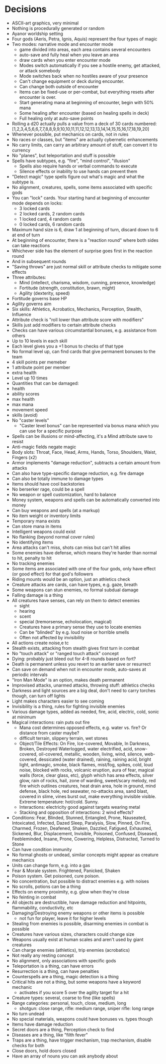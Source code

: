 # Decisions
 - ASCII-art graphics, very minimal
 - Nothing is procedurally generated or random
 - Ayanor worldship setting
 - Four gods (Aeris, Petra, Ignis, Aquis) represent the four types of magic
 - Two modes: narrative mode and encounter mode
   - game divided into areas, each area contains several encounters
   - auto-save and fully heal when you leave an area
   - draw cards when you enter encounter mode
   - Modes switch automatically if you see a hostile enemy, get attacked, or attack somebody
   - Mode switches back when no hostiles aware of your presence
   - Can't change equipment or deck during encounter.
   - Can change both outside of encounter
   - Items can be fixed-use or per-combat, but everything resets after encounter is over.
   - Start generating mana at beginning of encounter, begin with 50% mana
   - Some healing after encounter (based on healing spells in deck)
   - Full healing only at auto-save points
 - Rolling a d20 actually pulls a value from a deck of 30 cards numbered:
   [1,2,3,4,5,6,6,7,7,8,8,9,9,10,10,11,11,12,12,13,13,14,14,15,15,16,17,18,19,20]
 - Whenever possible, put mechanics on cards, not in rules
 - No races or classes, but "items" are actually cybernetic enhancements
 - No carry limits, can carry an arbitrary amount of stuff, can convert it to currency
 - No "planes", but teleportation and stuff is possible
 - Spells have subtypes, e.g. "fire", "mind control", "illusion"
   - Spells also require hands or verbal commands to execute
   - Silence effects or inability to use hands can prevent them
 - "Detect magic" type spells figure out what's magic and what the subtype is.
 - No alignment, creatures, spells, some items associated with specific gods
 - You can "lock" cards. Your starting hand at beginning of encounter mode depends on locks:
   - 3 locked cards
   - 2 locked cards, 2 random cards
   - 1 locked card, 4 random cards
   - 0 locked cards, 6 random cards
 - Maximum hand size is 6, draw 1 at beginning of turn, discard down to 6 at end of turn
 - At beginning of encounter, there is a "reaction round" where both sides can take reactions
  - Whichever side has the element of surprise goes first in the reaction round
  - And in subsequent rounds
 - "Saving throws" are just normal skill or attribute checks to mitigate some effects
 - Three attributes:
   - Mind (intellect, charisma, wisdom, cunning, presence, knowledge)
   - Fortitude (strength, constitution, brawn, might)
   - Agility (dexterity, speed)
 - Fortitude governs base HP
 - Agility governs aim
 - Six skills: Athletics, Acrobatics, Mechanics, Perception, Stealth, Influence
 - Attribute check is "roll lower than attribute score with modifiers"
 - Skills just add modifiers to certain attribute checks
 - Checks can have various circumstantial bonuses, e.g. assistance from others
 - Up to 10 levels in each skill
 - Each level gives you a +1 bonus to checks of that type
 - No formal level up, can find cards that give permanent bonuses to the team
  - 4 skill points per memeber
  - 1 attribute point per member
  - extra health
 - Level up 10 times
 - Quantities that can be damaged:
  - health
  - ability scores
  - max health
  - max mana
  - movement speed
  - skills (avoid)
- No "caster levels"
  - "Caster level bonus" can be represented via bonus mana which you can use for a specific purpose
- Spells can be illusions or mind-affecting, it's a Mind attribute save to resist
- Anti-magic fields negate magic
- Body slots: Throat, Face, Head, Arms, Hands, Torso, Shoulders, Waist, Fingers (x2)
- Armor implements "damage reduction", subtracts a certain amount from attacks
- Can also have type-specific damage reduction, e.g. fire damage
- Can also be totally immune to damage types
- Items should have cool backstories
- No berserker rage, could be a spell
- No weapon or spell customization, hard to balance
- Money system, weapons and spells can be automatically converted into money
- Can buy weapons and spells (at a markup)
- No item weight or inventory limits
- Temporary mana exists
- Can store mana in items
- Intelligent weapons could exist
- No flanking (beyond normal cover rules)
- No identifying items
- Area attacks can't miss, shots can miss but can't hit allies
- Some enemies have defense, which means they're harder than normal to hit, penalty to hit
- No tracking enemies
- Some items are associated with one of the four gods, only have effect (or good effect) for that god's followers
- Riding mounts would be an option, just an athletics check
- Creature attacks are cards, can have types, e.g. gaze, breath
- Some weapons can stun enemies, no formal subdual damage
- Falling damage is a thing
- All creatures have senses, can rely on them to detect enemies
  - sight
  - hearing
  - scent
  - special (tremorsense, echolocation, magical)
  - Creatures have a primary sense they use to locate enemies
  - Can be "blinded" by e.g. loud noise or horrible smells
  - Often not affected by invisibility
- All actions create noise,e tc
- Stealth exists, attacking from stealth gives first turn in combat
- No "touch attack" or "ranged touch attack" concept
- Dying: probably just bleed out for 4-8 rounds based on fort?
- Death is permanent unless you revert to an earlier save or resurrect
- Can save on demand when not in encounter mode, auto-saves at periodic intervals
- "Iron Man Mode" is an option, makes death permanent
- Improvised attacks, unarmed attacks, throwing stuff: athletics checks
- Darkness and light sources are a big deal, don't need to carry torches though, can turn off lights
- Light makes characters easier to see coming
- Invisibility is a thing, rules for fighting invisible enemies
- Various damage types, added as needed, fire, acid, electric, cold, sonic at minimum
- Magical interactions: rain puts out fire
  * Mana cost determines opposed effects, e.g. water vs. fire? Or distance from caster maybe?
  * difficult terrain, slippery terrain, wet stones
  * Object/Tile Effects: On Fire, Ice-covered, Movable, In Darkness, Broken, Destroyed
    Waterlogged, water electrified, acid, snow-covered, oil-covered, metallic, wooden, living,
    wind, silence, web-covered, dessicated (water drained), raining, raining acid, bright light,
    antimagic, smoke, black flames, mist/fog, spikes, cold, loud noise, blocked with rocks,
    volcanic eruption, aura of fear, magical walls (force, clear glass, etc), glyph which has
    area effects, silver glow, rain of rocks, hail, zone of warding, sweet/scary melody, red fire
    which outlines creatures, heat drain area, hole in ground, mind defense, black hole, red
    seawater, no-attacks area, sand blast, covered in slime, vines burst out, make everything
    invisible visible. Extreme temperature: hot/cold. Sunny.
  * Interactions: electricity good against targets wearing metal
  * Stacking and opposition of interactions: 2 wind effects?
- Conditions: Fear, Blinded, Stunned, Entangled, Prone, Nauseated, Intoxicated, Infected, Dazed
  Sleep, Paralysis, Slow, Pinned, On Fire, Charmed, Frozen, Deafened, Shaken, Dazzled, Fatigued,
  Exhausted, Sickened, Blur, Displacement, Invisible, Poisoned, Confused, Diseased, Feebleminded,
  Insane, Prone, Cowering, Helpless, Distracted, Turned to Stone
- Can have condition immunity
- No formal ghosts or undead, similar concepts might appear as creature mechanics
- Units can change form, e.g. into a gas
- Fear & Morale system. Frightened, Panicked, Shaken
- Poison system. Get poisoned, cure poison.
- No concentration, but possible to distract enemies e.g. with noises
- No scrolls, potions can be a thing
- Effects on enemy proximity, e.g. glow when they're close
- No feinting in combat
- All objects are destructible, have damage reduction and hitpoints, flammability, conductivity, etc
- Damaging/Destroying enemy weapons or other items is possible
  - not fun for player, leave it for higher levels
- Stealing from enemies is possible, disarming enemies in combat is possible
- Creatures have various sizes, characters could change size
- Weapons usually exist at human scales and aren't used by giant creatures
- Can charge enemies (athletics), trip enemies (acrobatics)
- Not really any resting concept
- No alignment, only associations with specific gods
- Teleportation is a thing, can have errors
- Resurrection is a thing, can have penalties
- Counterspells are a thing, magic detection is a thing
- Critical hits are not a thing, but some weapons have a keyword mechanic
  - activates if you score 5 over the agility target for a hit
- Creature types: several, coarse to fine (like spells)
- Range categories: personal, touch, close, medium, long
  - shotgun: close range, rifle: medium range, sniper rifle: long range
- No turn undead
- No special materials, weapons could have bonuses vs. types though
- Items have damage reduction
- Secret doors are a thing, Perception check to find
- Diseases are a thing, like "filth fever"
- Traps are a thing, have trigger mechanism, trap mechanism, disable checks for both
- Close doors, hold doors closed
- Have an array of nouns you can ask anybody about
